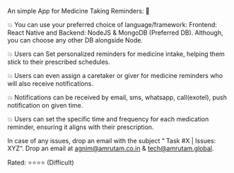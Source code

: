 An simple App for Medicine Taking Reminders: 💊

💥 You can use your preferred choice of language/framework: Frontend: React
Native and Backend: NodeJS & MongoDB (Preferred DB). Although, you can
choose any other DB alongside Node.

💥 Users can Set personalized reminders for medicine intake, helping them
stick to their prescribed schedules.

💥 Users can even assign a caretaker or giver for medicine reminders who will
also receive notifications.

💥 Notifications can be received by email, sms, whatsapp, call(exotel), push
notification on given time.

💥 Users can set the specific time and frequency for each medication
reminder, ensuring it aligns with their prescription.

In case of any issues, drop an email with the subject “ Task #X | Issues: XYZ“. Drop
an email at agnim@amrutam.co.in & tech@amrutam.global.

Rated: ⭐⭐⭐⭐ (Difficult)
